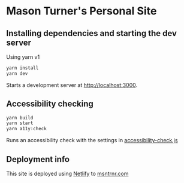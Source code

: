# Mason Turner's Personal Site

## Installing dependencies and starting the dev server

Using yarn v1

```bash
yarn install
yarn dev
```

Starts a development server at [http://localhost:3000](http://localhost:3000).

## Accessibility checking

```bash
yarn build
yarn start
yarn a11y:check
```

Runs an accessibility check with the settings in [accessibility-check.js](./scripts/accessibility-check.js)

## Deployment info

This site is deployed using [Netlify](https://www.netlify.com) to [msntrnr.com](https://msntrnr.com)
